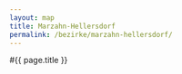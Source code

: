 ```yaml
---
layout: map
title: Marzahn-Hellersdorf
permalink: /bezirke/marzahn-hellersdorf/
---
```



#{{ page.title }}
